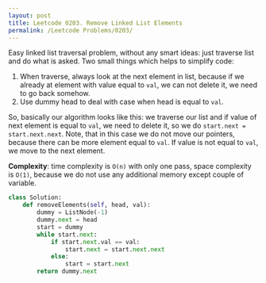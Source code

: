```yaml
---
layout: post
title: Leetcode 0203. Remove Linked List Elements
permalink: /Leetcode Problems/0203/
---
```


Easy linked list traversal problem, without any smart ideas: just traverse list and do what is asked. Two small things which helps to simplify code:
1. When traverse, always look at the next element in list, because if we already at element with value equal to `val`, we can not delete it, we need to go back somehow.
2. Use dummy head to deal with case when head is equal to `val`.

So, basically our algorithm looks like this: we traverse our list and if value of next element is equal to `val`, we need to delete it, so we do `start.next = start.next.next`. Note, that in this case we do not move our pointers, because there can be more element equal to `val`. If value is not equal to `val`, we move to the next element.

**Complexity**: time complexity is `O(n)` with only one pass, space complexity is `O(1)`, because we do not use any additional memory except couple of variable.

```python
class Solution:
    def removeElements(self, head, val):
        dummy = ListNode(-1)
        dummy.next = head
        start = dummy
        while start.next:
            if start.next.val == val:
                start.next = start.next.next
            else:
                start = start.next         
        return dummy.next   
```
